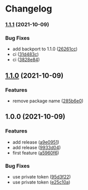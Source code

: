 # Changelog

### [1.1.1](https://www.github.com/fpetkovski/test-release-please/compare/v1.1.0...v1.1.1) (2021-10-09)


### Bug Fixes

* add backport to 1.1.0 ([26261cc](https://www.github.com/fpetkovski/test-release-please/commit/26261ccee3eef057f3ecf2f6283823dcf80944cd))
* ci ([31d483c](https://www.github.com/fpetkovski/test-release-please/commit/31d483cde80234044b8f39b6a45095888b6abcb5))
* ci ([3828e84](https://www.github.com/fpetkovski/test-release-please/commit/3828e84d69a383fede5873a8809be63836997d77))

## [1.1.0](https://www.github.com/fpetkovski/test-release-please/compare/v1.0.0...v1.1.0) (2021-10-09)


### Features

* remove package name ([285b6e0](https://www.github.com/fpetkovski/test-release-please/commit/285b6e071a5ebd196f4a46e03d99c87803ff6a00))

## 1.0.0 (2021-10-09)


### Features

* add release ([a9e0951](https://www.github.com/fpetkovski/test-release-please/commit/a9e0951ef5735da61d3b430529e08c9fdc6932ab))
* add release ([9933d04](https://www.github.com/fpetkovski/test-release-please/commit/9933d04d606de6baa3f23219f6a4f8fdc962e482))
* first feature ([a5960f6](https://www.github.com/fpetkovski/test-release-please/commit/a5960f6c95774700e8eea849911fb95fad5c93c3))


### Bug Fixes

* use private token ([95d3f22](https://www.github.com/fpetkovski/test-release-please/commit/95d3f2207eb9c7b8c90af81d662f46849a3f607a))
* use private token ([e25c10a](https://www.github.com/fpetkovski/test-release-please/commit/e25c10a2bef570a112e4cddbd00872d76b863712))
